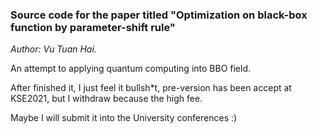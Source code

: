### Source code for the paper titled "Optimization on black-box function by parameter-shift rule"

*Author: Vu Tuan Hai.*

An attempt to applying quantum computing into BBO field.

After finished it, I just feel it bullsh*t, pre-version has been accept at KSE2021, but I withdraw because the high fee.

Maybe I will submit it into the University conferences :)
